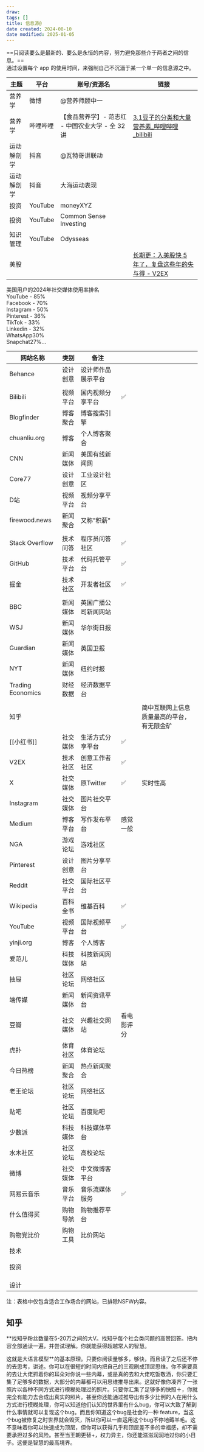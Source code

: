 ```yaml
---
draw:
tags: []
title: 信息源@
date created: 2024-08-10
date modified: 2025-01-05
---
```


==只阅读要么是最新的、要么是永恒的内容，努力避免那些介于两者之间的信息。==  
通过设置每个 app 的使用时间，来强制自己不沉湎于某一个单一的信息源之中。

| 主题    | 平台      | 账号/资源名                         | 链接                                                                                                                           |
| ----- | ------- | ------------------------------ | ---------------------------------------------------------------------------------------------------------------------------- |
| 营养学   | 微博      | @营养师顾中一                        |                                                                                                                              |
| 营养学   | 哔哩哔哩    |【食品营养学】- 范志红 - 中国农业大学 - 全 32 讲 | [3.1豆子的分类和大量营养素_哔哩哔哩_bilibili](https://www.bilibili.com/video/BV1yt411i7by/?p=10&vd_source=dea414ee2d39e74f662ceec0edffdf24) |
| 运动解剖学 | 抖音      | @瓦特哥讲联动                        |                                                                                                                              |
| 运动解剖学 | 抖音      | 大海运动表现                         |                                                                                                                              |
| 投资    | YouTube | moneyXYZ                       |                                                                                                                              |
| 投资    | YouTube | Common Sense Investing         |                                                                                                                              |
| 知识管理  | YouTube | Odysseas                       |                                                                                                                              |
| 美股    |         |                                | [长期更：入美股快 5 年了，复盘这些年的失与得 - V2EX](https://www.v2ex.com/t/941650)                                                              |

美国用户的2024年社交媒体使用率排名  
YouTube - 85%  
Facebook - 70%  
Instagram - 50%  
Pinterest - 36%  
TikTok - 33%  
Linkedin - 32%  
WhatsApp30%  
Snapchat27%...

| 网站名称              | 类别   | 备注         |       |                       |
| ----------------- | ---- | ---------- | ----- | --------------------- |
| Behance           | 设计创意 | 设计师作品展示平台  |       |                       |
|                   |      |            |       |                       |
| Bilibili          | 视频平台 | 国内视频分享平台   | ✅     |                       |
| Blogfinder        | 博客聚合 | 博客搜索引擎     |       |                       |
| chuanliu.org      | 博客   | 个人博客聚合     |       |                       |
| CNN               | 新闻媒体 | 美国有线新闻网    |       |                       |
| Core77            | 设计创意 | 工业设计社区     |       |                       |
| D站                | 视频平台 | 视频分享平台     |       |                       |
| firewood.news     | 新闻聚合 | 又称"积薪"     |       |                       |
|                   |      |            |       |                       |
| Stack Overflow    | 技术问答 | 程序员问答社区    | ✅     |                       |
| GitHub            | 技术平台 | 代码托管平台     | ✅     |                       |
| 掘金                | 技术社区 | 开发者社区      | ✅     |                       |
|                   |      |            |       |                       |
| BBC               | 新闻媒体 | 英国广播公司新闻网站 |       |                       |
| WSJ               | 新闻媒体 | 华尔街日报      |       |                       |
| Guardian          | 新闻媒体 | 英国卫报       |       |                       |
| NYT               | 新闻媒体 | 纽约时报       |       |                       |
| Trading Economics | 财经数据 | 经济数据平台     |       |                       |
|                   |      |            |       |                       |
| 知乎                |      |            |       | 简中互联网上信息质量最高的平台，有无限金矿 |
| [[小红书]]           | 社交媒体 | 生活方式分享平台   | ✅     |                       |
| V2EX              | 技术社区 | 创意工作者社区    | ✅     |                       |
| X                 | 社交媒体 | 原Twitter   | ✅     | 实时性高                  |
| Instagram         | 社交媒体 | 图片社交平台     |       |                       |
| Medium            | 博客平台 | 写作发布平台     | 感觉一般  |                       |
| NGA               | 游戏论坛 | 游戏社区       |       |                       |
| Pinterest         | 设计创意 | 图片分享平台     |       |                       |
| Reddit            | 社交平台 | 国际社区平台     |       |                       |
| Wikipedia         | 百科全书 | 维基百科       | ✅     |                       |
| YouTube           | 视频平台 | 国际视频平台     | ✅     |                       |
| yinji.org         | 博客   | 个人博客       |       |                       |
| 爱范儿               | 科技媒体 | 科技新闻网站     |       |                       |
| 抽屉                | 社区论坛 | 网络社区       |       |                       |
| 端传媒               | 新闻媒体 | 新闻资讯平台     |       |                       |
| 豆瓣                | 社交媒体 | 兴趣社交网站     | 看电影评分 |                       |
| 虎扑                | 体育社区 | 体育论坛       |       |                       |
| 今日热榜              | 新闻聚合 | 热点新闻聚合     |       |                       |
| 老王论坛              | 社区论坛 | 网络社区       |       |                       |
| 贴吧                | 社区论坛 | 百度贴吧       |       |                       |
| 少数派               | 科技媒体 | 科技媒体平台     |       |                       |
| 水木社区              | 社区论坛 | 高校论坛       |       |                       |
| 微博                | 社交媒体 | 中文微博客平台    |       |                       |
| 网易云音乐             | 音乐平台 | 音乐流媒体服务    | ✅     |                       |
| 什么值得买             | 购物导航 | 购物推荐平台     |       |                       |
| 购物党比价             | 购物工具 | 比价网站       |       |                       |
| 技术                |      |            |       |                       |
|                   |      |            |       |                       |
|                   |      |            |       |                       |
| 投资                |      |            |       |                       |
|                   |      |            |       |                       |
|                   |      |            |       |                       |
|                   |      |            |       |                       |
| 设计                |      |            |       |                       |

注：表格中仅包含适合工作场合的网站，已排除NSFW内容。

## 知乎

**找知乎粉丝数量在5-20万之间的大V。找知乎每个社会类问题的高赞回答。把内容全部通读一遍，并尝试理解。你就能获得超越常人的智慧。

这就是大语言模型艹的基本原理。只要你阅读量够多，够快，而且读了之后还不停的去思考，讲述。你可以在很短的时间内把自己的三观刷成顶层思维。你不需要真的去让大佬抓着你的耳朵对你说一些内幕，或是真的去和大佬吃饭敬酒，你只要汇集了足够多的数据，大部分的内幕都可以用思维推导出来。这就好像你凑齐了一张照片以各种不同方式进行模糊处理过的照片。只要你汇集了足够多的快照＋，你就完全有能力去合成出真实的照片。甚至你还能通过推导出有多少比例的人在用什么方式进行模糊处理，你可以知道他们认知的世界里有什么bug，你可以大致了解到什么事情就可以复现这个bug。而且你知道这个bug是社会的一种 feature，当这个bug被修复之时世界就会毁灭，所以你可以一直运用这个bug不停地薅羊毛。这不意味着你可以快速成为顶层，但你可以获得几乎和顶层差不多的幸福感，却不需要承担过多的风险。甚至当王朝更替+，权力异主，你还能滋滋润润地过你的小日子。这便是智慧的最高境界。
